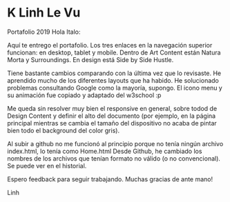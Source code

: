 # K Linh Le Vu
Portafolio 2019
Hola Italo:

Aquí te entrego el portafolio. Los tres enlaces en la navegación superior funcionan: en desktop, tablet y mobile. Dentro de Art Content están Natura Morta y Surroundings. En design está Side by Side Hustle. 

Tiene bastante cambios comparando con la última vez que lo revisaste. He aprendido mucho de los diferentes layouts que ha habido. He solucionado problemas consultando Google como la mayoría, supongo. El icono menu y su animación fue copiado y adaptado del w3school :p 

Me queda sin resolver muy bien el responsive en general, sobre todod de Design Content y definir el alto del documento (por ejemplo, en la página principal mientras se cambia el tamaño del dispositivo no acaba de pintar bien todo el background del color gris).

Al subir a github no me funcionó al principio porque no tenía ningún archivo index.html, lo tenía como Home.html
Desde Github, he cambiado los nombres de los archivos que tenían formato no válido (o no convencional). Se puede ver en el historial. 

Espero feedback para seguir trabajando. Muchas gracias de ante mano!

Linh

